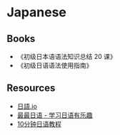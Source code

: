 # Japanese


## Books

- 《初级日本语语法知识总结 20 课》
- 《初级日语语法使用指南》


## Resources

- [日語.io](https://riyu.io/)
- [最最日语 - 学习日语有乐趣](http://www.xuewujing.com/)
- [10分钟日语教程](https://mp.weixin.qq.com/s?__biz=MjM5NzI0Mjg0MA==&mid=2652371186&idx=1&sn=512751ea085fd5aca544cff062584ceb)
